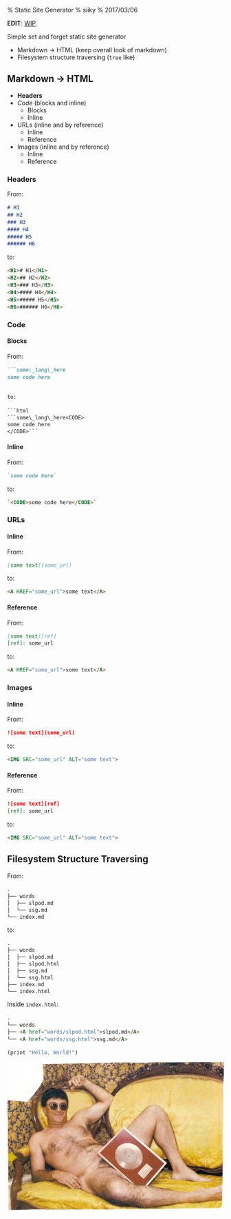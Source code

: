% Static Site Generator
% siiky
% 2017/03/06

**EDIT**: [WIP](https://github.com/siiky/ssg).

Simple set and forget static site generator

 * Markdown -> HTML (keep overall look of markdown)
 * Filesystem structure traversing (`tree` like)

## Markdown -> HTML

 * **Headers**
 * _Code_ (blocks and inline)
     * Blocks
     * Inline
 * URLs (inline and by reference)
     * Inline
     * Reference
 * Images (inline and by reference)
     * Inline
     * Reference

### Headers

From:

```markdown
# H1
## H2
### H3
#### H4
##### H5
###### H6
```

to:

```html
<H1># H1</H1>
<H2>## H2</H2>
<H3>### H3</H3>
<H4>#### H4</H4>
<H5>##### H5</H5>
<H6>###### H6</H6>
```

### Code

#### Blocks

From:

```markdown
```some\_lang\_here
some code here
```
```

to:

```html
```some\_lang\_here<CODE>
some code here
</CODE>```
```

#### Inline

From:

```markdown
`some code here`
```

to:

```html
`<CODE>some code here</CODE>`
```

### URLs

#### Inline

From:

```markdown
[some text](some_url)
```

to:

```html
<A HREF="some_url">some text</A>
```

#### Reference

From:

```markdown
[some text][ref]
[ref]: some_url
```

to:

```html
<A HREF="some_url">some text</A>
```

### Images

#### Inline

From:

```markdown
![some text](some_url)
```

to:

```html
<IMG SRC="some_url" ALT="some text">
```

#### Reference

From:

```markdown
![some text][ref]
[ref]: some_url
```

to:

```html
<IMG SRC="some_url" ALT="some text">
```

## Filesystem Structure Traversing

From:

```filesystem
.
├── words
│  ├── slpod.md
│  └── ssg.md
└── index.md
```

to:

```filesystem
.
├── words
│  ├── slpod.md
│  ├── slpod.html
│  ├── ssg.md
│  └── ssg.html
├── index.md
└── index.html
```

Inside `index.html`:

```html
.
└── words
├── <A href="words/slpod.html">slpod.md</A>
└── <A href="words/ssg.html">ssg.md</A>
```

```scheme
(print "Hello, World!")
```

![Jose Cid](assets/josecid.jpg)
